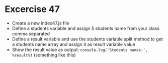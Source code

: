 # Excercise 47

* Create a new index47.js file
* Define a students variable and assign 5 students name from your class comma separated
* Define a result variable and use the students variable split method to get a students name array and assign it as result variable value
* Show the result value as output: `console.log('Students names:', %result%)` (something like this)